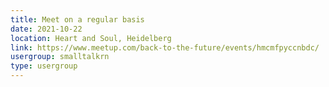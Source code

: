 ```yaml
---
title: Meet on a regular basis
date: 2021-10-22
location: Heart and Soul, Heidelberg
link: https://www.meetup.com/back-to-the-future/events/hmcmfpyccnbdc/
usergroup: smalltalkrn
type: usergroup
---
```

